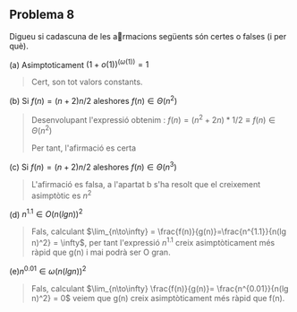 ## Problema 8

Digueu si cadascuna de les armacions següents són certes o falses (i per què).

(a)  Asimptoticament $(1 + o(1))^{(\omega(1))} = 1$

> Cert, son tot valors constants.

(b) Si $f(n) = (n + 2)n/2$ aleshores $f(n) \in \Theta (n^2)$

> Desenvolupant l'expressió obtenim : $f(n) = (n^2 +2n)*1/2 \equiv f(n) \in \Theta (n^2)$
>
> Per tant, l'afirmació es certa

(c) Si $f(n) = (n + 2)n/2$ aleshores $f(n) \in \Theta (n^3)$

> L'afirmació es falsa, a l'apartat b s'ha resolt que el creixement asimptòtic es $n^2$

(d) $n^{1.1} \in O(n (lg n))^2$

>Fals, calculant $\lim_{n\to\infty} = \frac{f(n)}{g(n)}=\frac{n^{1.1}}{n(lg n)^2} = \infty$, per tant l'expressió $n^{1.1}$ creix asimptòticament més ràpid que g(n) i mai podrà ser O gran.

(e)$n^{0.01} \in \omega (n (lg n))^2$

>Fals, calculant $\lim_{n\to\infty} \frac{f(n)}{g(n)}= \frac{n^{0.01}}{n(lg n)^2} = 0$ veiem que g(n) creix asimptòticament més ràpid que f(n).